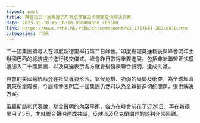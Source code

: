 ```yaml
---
layout: post
title: 拜登指二十國集團仍可為全球最迫切問題提供解決方案
date: 2023-09-10 15:16:18.000000000 +08:00
link: https://news.rthk.hk/rthk/ch/component/k2/1717681-20230910.htm
categories: rthk
---
```


二十國集團領導人在印度新德里舉行第二日峰會。印度總理莫迪稍後與峰會明年主辦國巴西的總統盧拉進行移交儀式。峰會昨日取得重要進展，包括非洲聯盟正式獲邀加入二十國集團，以及莫迪表示各方就會後發表聯合聲明，達成共識。

與會的美國總統拜登在社交專頁形容，氣候危機、脆弱的局勢及衝突，為全球經濟帶來多重震撼，今屆峰會表明二十國集團仍然可以為全球最迫切的問題，提供解決方案。

俄羅斯談判代表說，聯合聲明的內容平衡，各方在峰會前花了近20日，再在新德里用了5日，才就聯合聲明達成共識，反映涉及烏克蘭問題的談判非常困難。
